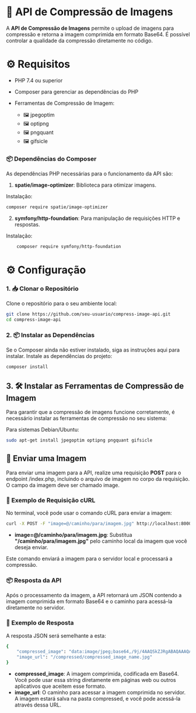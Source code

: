 # 📸 API de Compressão de Imagens

A **API de Compressão de Imagens** permite o upload de imagens para compressão e retorna a imagem comprimida em formato Base64. É possível controlar a qualidade da compressão diretamente no código.
# ⚙️ **Requisitos**

* PHP 7.4 ou superior
* Composer para gerenciar as dependências do PHP
* Ferramentas de Compressão de Imagem:

  *  🖼️ jpegoptim
  *  🖼️ optipng
  *  🖼️ pngquant
  *  🖼️ gifsicle
### 📦 Dependências do Composer

As dependências PHP necessárias para o funcionamento da API são:

   1. **spatie/image-optimizer**: Biblioteca para otimizar imagens.

  Instalação:
```bash
composer require spatie/image-optimizer
```
  2. **symfony/http-foundation**: Para manipulação de requisições HTTP e respostas.

Instalação:

```bash
    composer require symfony/http-foundation
````
# ⚙️ **Configuração**
### 1. 📥 Clonar o Repositório

Clone o repositório para o seu ambiente local:
```bash
git clone https://github.com/seu-usuario/compress-image-api.git
cd compress-image-api
```
### 2. 📦  Instalar as Dependências
Se o Composer ainda não estiver instalado, siga as instruções aqui para instalar.
Instale as dependências do projeto:
```bash
composer install
```
## 3. 🛠️ **Instalar as Ferramentas de Compressão de Imagem**

Para garantir que a compressão de imagens funcione corretamente, é necessário instalar as ferramentas de compressão no seu sistema:

Para sistemas Debian/Ubuntu:

```bash
sudo apt-get install jpegoptim optipng pngquant gifsicle
```
## 🚀 **Enviar uma Imagem**

Para enviar uma imagem para a API, realize uma requisição **POST** para o endpoint /index.php, incluindo o arquivo de imagem no corpo da requisição. O campo da imagem deve ser chamado image.
### 🔄 Exemplo de Requisição cURL

No terminal, você pode usar o comando cURL para enviar a imagem:
```bash
curl -X POST -F "image=@/caminho/para/imagem.jpg" http://localhost:8000/index.php
```

* **image=@/caminho/para/imagem.jpg**: Substitua **"/caminho/para/imagem.jpg"** pelo caminho local da imagem que você deseja enviar.

Este comando enviará a imagem para o servidor local e processará a compressão.

### 📦 Resposta da API

Após o processamento da imagem, a API retornará um JSON contendo a imagem comprimida em formato Base64 e o caminho para acessá-la diretamente no servidor.

### 📝 Exemplo de Resposta

A resposta JSON será semelhante a esta:
```bash
{
    "compressed_image": "data:image/jpeg;base64,/9j/4AAQSkZJRgABAQAAAQABAAD...",
    "image_url": "/compressed/compressed_image_name.jpg"
}
```
* **compressed_image**: A imagem comprimida, codificada em Base64. Você pode usar essa string diretamente em páginas web ou outros aplicativos que aceitem esse formato.
* **image_url**: O caminho para acessar a imagem comprimida no servidor. A imagem estará salva na pasta compressed, e você pode acessá-la através dessa URL.
